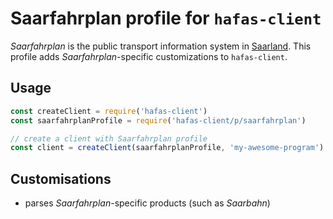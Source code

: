 # Saarfahrplan profile for `hafas-client`

*Saarfahrplan* is the public transport information system in [Saarland](https://en.wikipedia.org/wiki/Saarland). This profile adds *Saarfahrplan*-specific customizations to `hafas-client`.

## Usage

```js
const createClient = require('hafas-client')
const saarfahrplanProfile = require('hafas-client/p/saarfahrplan')

// create a client with Saarfahrplan profile
const client = createClient(saarfahrplanProfile, 'my-awesome-program')
```


## Customisations

- parses *Saarfahrplan*-specific products (such as *Saarbahn*)
